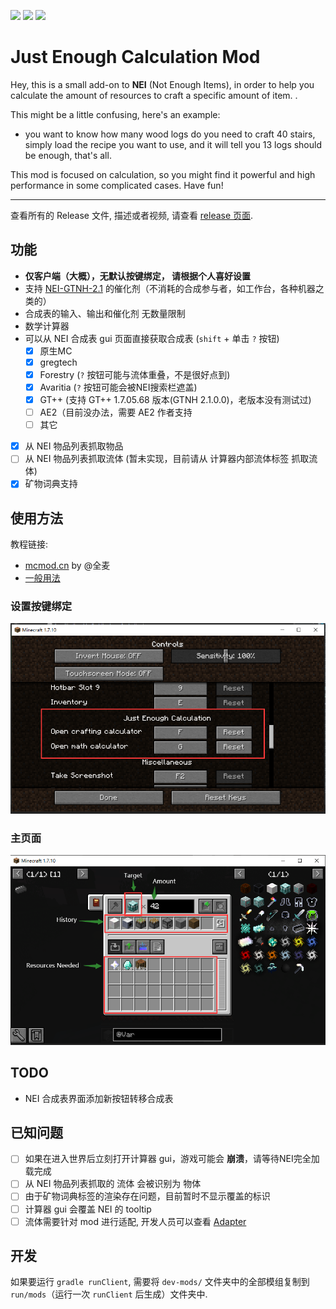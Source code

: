 [![][1]][3] [![][2]][3] [![][4]][5]

# Just Enough Calculation Mod

Hey, this is a small add-on to **NEI** (Not Enough Items), in
order to help you calculate the amount of resources to craft a specific amount of item. .

This might be a little confusing, here's an example:

- you want to know how many wood logs do you need to craft 40 stairs, simply load the recipe you want to use, and it will
  tell you 13 logs should be enough, that's all.

This mod is focused on calculation, so you might find it powerful and high performance in some complicated cases. Have fun!

---

查看所有的 Release 文件, 描述或者视频, 请查看 [release 页面](https://minecraft.curseforge.com/projects/just-enough-calculation).

## 功能

- **仅客户端（大概），无默认按键绑定， 请根据个人喜好设置**
- 支持 [NEI-GTNH-2.1](https://github.com/GTNewHorizons/NotEnoughItems) 的催化剂（不消耗的合成参与者，如工作台，各种机器之类的）
- 合成表的输入、输出和催化剂 无数量限制
- 数学计算器
- 可以从 NEI 合成表 gui 页面直接获取合成表 (`shift` + 单击 `?` 按钮)
  - [x] 原生MC
  - [x] gregtech
  - [x] Forestry (`?` 按钮可能与流体重叠，不是很好点到)
  - [x] Avaritia (`?` 按钮可能会被NEI搜索栏遮盖)
  - [x] GT++ (支持 GT++ 1.7.05.68 版本(GTNH 2.1.0.0)，老版本没有测试过)
  - [ ] AE2（目前没办法，需要 AE2 作者支持
  - [ ] 其它
- [x] 从 NEI 物品列表抓取物品
- [ ] 从 NEI 物品列表抓取流体 (暂未实现，目前请从 计算器内部流体标签 抓取流体)
- [x] 矿物词典支持

## 使用方法

教程链接:
- [mcmod.cn](https://www.mcmod.cn/post/1650.html) by @全麦
- [一般用法](https://github.com/Towdium/JustEnoughCalculation/issues/85)


### **设置按键绑定**
![setup keybinding](docs/setup_keybinding.png)

### 主页面
![main page](docs/main_page.png)


## TODO

- NEI 合成表界面添加新按钮转移合成表

## 已知问题

- [ ] 如果在进入世界后立刻打开计算器 gui，游戏可能会 **崩溃**，请等待NEI完全加载完成
- [ ] 从 NEI 物品列表抓取的 流体 会被识别为 物体
- [ ] 由于矿物词典标签的渲染存在问题，目前暂时不显示覆盖的标识
- [ ] 计算器 gui 会覆盖 NEI 的 tooltip
- [ ] 流体需要针对 mod 进行适配, 开发人员可以查看 [Adapter](./src/main/java/me/towdium/jecalculation/nei/Adapter.java)

## 开发

如果要运行 `gradle runClient`, 需要将 `dev-mods/` 文件夹中的全部模组复制到 `run/mods`（运行一次 `runClient` 后生成）文件夹中.

[1]: http://cf.way2muchnoise.eu/full_just-enough-calculation_downloads.svg

[2]: http://cf.way2muchnoise.eu/versions/just-enough-calculation.svg

[3]: https://minecraft.curseforge.com/projects/just-enough-calculation

[4]: https://img.shields.io/discord/517485644163973120.svg?logo=discord

[5]: https://discord.gg/M3fNfTW

[6]: https://github.com/GTNewHorizons/NotEnoughItems